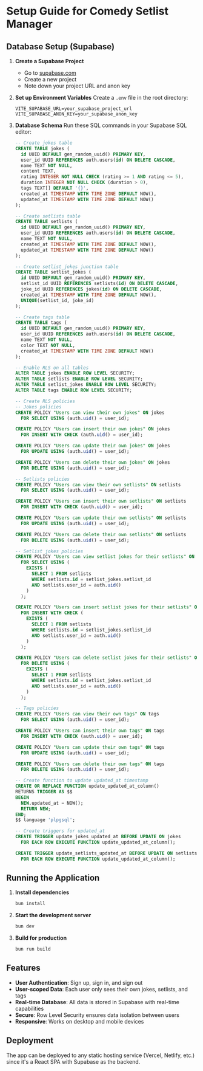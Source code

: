 # Setup Guide for Comedy Setlist Manager

## Database Setup (Supabase)

1. **Create a Supabase Project**
   - Go to [supabase.com](https://supabase.com)
   - Create a new project
   - Note down your project URL and anon key

2. **Set up Environment Variables**
   Create a `.env` file in the root directory:
   ```
   VITE_SUPABASE_URL=your_supabase_project_url
   VITE_SUPABASE_ANON_KEY=your_supabase_anon_key
   ```

3. **Database Schema**
   Run these SQL commands in your Supabase SQL editor:

   ```sql
   -- Create jokes table
   CREATE TABLE jokes (
     id UUID DEFAULT gen_random_uuid() PRIMARY KEY,
     user_id UUID REFERENCES auth.users(id) ON DELETE CASCADE,
     name TEXT NOT NULL,
     content TEXT,
     rating INTEGER NOT NULL CHECK (rating >= 1 AND rating <= 5),
     duration INTEGER NOT NULL CHECK (duration > 0),
     tags TEXT[] DEFAULT '{}',
     created_at TIMESTAMP WITH TIME ZONE DEFAULT NOW(),
     updated_at TIMESTAMP WITH TIME ZONE DEFAULT NOW()
   );

   -- Create setlists table
   CREATE TABLE setlists (
     id UUID DEFAULT gen_random_uuid() PRIMARY KEY,
     user_id UUID REFERENCES auth.users(id) ON DELETE CASCADE,
     name TEXT NOT NULL,
     created_at TIMESTAMP WITH TIME ZONE DEFAULT NOW(),
     updated_at TIMESTAMP WITH TIME ZONE DEFAULT NOW()
   );

   -- Create setlist_jokes junction table
   CREATE TABLE setlist_jokes (
     id UUID DEFAULT gen_random_uuid() PRIMARY KEY,
     setlist_id UUID REFERENCES setlists(id) ON DELETE CASCADE,
     joke_id UUID REFERENCES jokes(id) ON DELETE CASCADE,
     created_at TIMESTAMP WITH TIME ZONE DEFAULT NOW(),
     UNIQUE(setlist_id, joke_id)
   );

   -- Create tags table
   CREATE TABLE tags (
     id UUID DEFAULT gen_random_uuid() PRIMARY KEY,
     user_id UUID REFERENCES auth.users(id) ON DELETE CASCADE,
     name TEXT NOT NULL,
     color TEXT NOT NULL,
     created_at TIMESTAMP WITH TIME ZONE DEFAULT NOW()
   );

   -- Enable RLS on all tables
   ALTER TABLE jokes ENABLE ROW LEVEL SECURITY;
   ALTER TABLE setlists ENABLE ROW LEVEL SECURITY;
   ALTER TABLE setlist_jokes ENABLE ROW LEVEL SECURITY;
   ALTER TABLE tags ENABLE ROW LEVEL SECURITY;

   -- Create RLS policies
   -- Jokes policies
   CREATE POLICY "Users can view their own jokes" ON jokes
     FOR SELECT USING (auth.uid() = user_id);

   CREATE POLICY "Users can insert their own jokes" ON jokes
     FOR INSERT WITH CHECK (auth.uid() = user_id);

   CREATE POLICY "Users can update their own jokes" ON jokes
     FOR UPDATE USING (auth.uid() = user_id);

   CREATE POLICY "Users can delete their own jokes" ON jokes
     FOR DELETE USING (auth.uid() = user_id);

   -- Setlists policies
   CREATE POLICY "Users can view their own setlists" ON setlists
     FOR SELECT USING (auth.uid() = user_id);

   CREATE POLICY "Users can insert their own setlists" ON setlists
     FOR INSERT WITH CHECK (auth.uid() = user_id);

   CREATE POLICY "Users can update their own setlists" ON setlists
     FOR UPDATE USING (auth.uid() = user_id);

   CREATE POLICY "Users can delete their own setlists" ON setlists
     FOR DELETE USING (auth.uid() = user_id);

   -- Setlist jokes policies
   CREATE POLICY "Users can view setlist jokes for their setlists" ON setlist_jokes
     FOR SELECT USING (
       EXISTS (
         SELECT 1 FROM setlists 
         WHERE setlists.id = setlist_jokes.setlist_id 
         AND setlists.user_id = auth.uid()
       )
     );

   CREATE POLICY "Users can insert setlist jokes for their setlists" ON setlist_jokes
     FOR INSERT WITH CHECK (
       EXISTS (
         SELECT 1 FROM setlists 
         WHERE setlists.id = setlist_jokes.setlist_id 
         AND setlists.user_id = auth.uid()
       )
     );

   CREATE POLICY "Users can delete setlist jokes for their setlists" ON setlist_jokes
     FOR DELETE USING (
       EXISTS (
         SELECT 1 FROM setlists 
         WHERE setlists.id = setlist_jokes.setlist_id 
         AND setlists.user_id = auth.uid()
       )
     );

   -- Tags policies
   CREATE POLICY "Users can view their own tags" ON tags
     FOR SELECT USING (auth.uid() = user_id);

   CREATE POLICY "Users can insert their own tags" ON tags
     FOR INSERT WITH CHECK (auth.uid() = user_id);

   CREATE POLICY "Users can update their own tags" ON tags
     FOR UPDATE USING (auth.uid() = user_id);

   CREATE POLICY "Users can delete their own tags" ON tags
     FOR DELETE USING (auth.uid() = user_id);

   -- Create function to update updated_at timestamp
   CREATE OR REPLACE FUNCTION update_updated_at_column()
   RETURNS TRIGGER AS $$
   BEGIN
     NEW.updated_at = NOW();
     RETURN NEW;
   END;
   $$ language 'plpgsql';

   -- Create triggers for updated_at
   CREATE TRIGGER update_jokes_updated_at BEFORE UPDATE ON jokes
     FOR EACH ROW EXECUTE FUNCTION update_updated_at_column();

   CREATE TRIGGER update_setlists_updated_at BEFORE UPDATE ON setlists
     FOR EACH ROW EXECUTE FUNCTION update_updated_at_column();
   ```

## Running the Application

1. **Install dependencies**
   ```bash
   bun install
   ```

2. **Start the development server**
   ```bash
   bun dev
   ```

3. **Build for production**
   ```bash
   bun run build
   ```

## Features

- **User Authentication**: Sign up, sign in, and sign out
- **User-scoped Data**: Each user only sees their own jokes, setlists, and tags
- **Real-time Database**: All data is stored in Supabase with real-time capabilities
- **Secure**: Row Level Security ensures data isolation between users
- **Responsive**: Works on desktop and mobile devices

## Deployment

The app can be deployed to any static hosting service (Vercel, Netlify, etc.) since it's a React SPA with Supabase as the backend. 